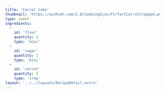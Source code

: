 ```yaml
---
title: 'Carrot Cake'
thumbnail: 'https://acnhcdn.com/2.0/CookingIcon/FtrTartCarrotCropped.png'
type: sweet
ingredients:
  -
    id: 'flour'
    quantity: 1
    type: 'misc'
  -
    id: 'sugar'
    quantity: 1
    type: 'misc'
  -
    id: 'carrot'
    quantity: 3
    type: 'crop'
layout: '../../layouts/RecipeDetail.astro'
---
```

